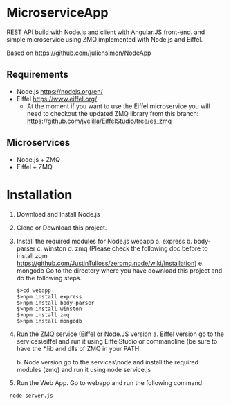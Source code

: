 MicroserviceApp
================

REST API build with Node.js and client with Angular.JS front-end.
and simple microservice using ZMQ implemented with Node.js and Eiffel.

Based on https://github.com/juliensimon/NodeApp  

## Requirements

 * Node.js https://nodejs.org/en/
 * Eiffel  https://www.eiffel.org/
   - At the moment if you want to use the Eiffel microservice you will need to checkout the updated ZMQ library from this branch: https://github.com/jvelilla/EiffelStudio/tree/es_zmq
 
## Microservices
 * Node.js + ZMQ 
 * Eiffel + ZMQ


# Installation

1. Download and Install Node.js
2. Clone or Download this project.
3. Install the required modules for Node.js webapp 
  a. express
  b. body-parser
  c. winston
  d. zmq (Please check the following doc before to install zqm https://github.com/JustinTulloss/zeromq.node/wiki/Installation)
  e. mongodb
  Go to the directory where you have download this project and do the following steps.

   ```
   $>cd webapp
   $>npm install express
   $>npm install body-parser
   $>npm install winston
   $>npm install zmq
   $>npm install mongodb
   ```
4. Run the ZMQ service (Eiffel or Node.JS version
   a. Eiffel version go to the services\eiffel and run it using EiffelStudio or commandline (be sure to have the *.lib and dlls of ZMQ in your PATH.

   b. Node version go to the services\node and install the required modules (zmq) and run it using node service.js

5. Run the Web App. Go to webapp and run the following command

  ```
   node server.js
  ```
  


